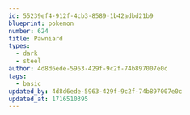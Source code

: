 ```yaml
---
id: 55239ef4-912f-4cb3-8589-1b42adbd21b9
blueprint: pokemon
number: 624
title: Pawniard
types:
  - dark
  - steel
author: 4d8d6ede-5963-429f-9c2f-74b897007e0c
tags:
  - basic
updated_by: 4d8d6ede-5963-429f-9c2f-74b897007e0c
updated_at: 1716510395
---
```

